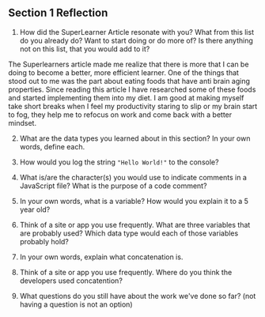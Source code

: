 ## Section 1 Reflection

1. How did the SuperLearner Article resonate with you? What from this list do you already do? Want to start doing or do more of? Is there anything not on this list, that you would add to it?

The Superlearners article made me realize that there is more that I can be doing to become a better, more efficient learner. One of the things that stood out to me was the part about eating foods that have anti brain aging properties. Since reading this article I have researched some of these foods and started implementing them into my diet. I am good at making myself take short breaks when I feel my productivity staring to slip or my brain start to fog, they help me to refocus on work and come back with a better mindset.

2. What are the data types you learned about in this section? In your own words, define each.

3. How would you log the string `"Hello World!"` to the console?

4. What is/are the character(s) you would use to indicate comments in a JavaScript file? What is the purpose of a code comment?

5. In your own words, what is a variable? How would you explain it to a 5 year old?

6. Think of a site or app you use frequently. What are three variables that are probably used? Which data type would each of those variables probably hold?

7. In your own words, explain what concatenation is.

8. Think of a site or app you use frequently. Where do you think the developers used concatention?

9. What questions do you still have about the work we've done so far? (not having a question is not an option)
